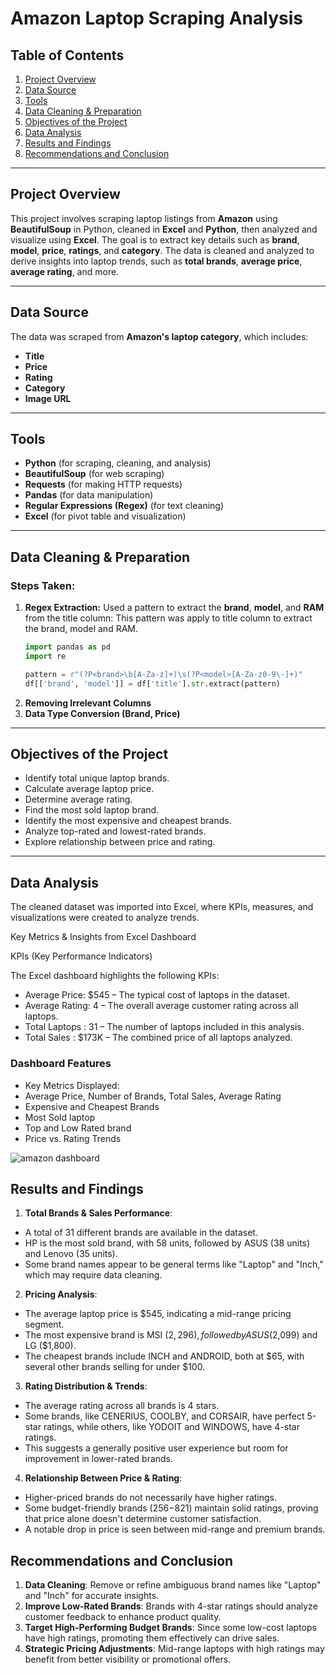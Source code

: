 # Amazon Laptop Scraping Analysis

## Table of Contents
1. [Project Overview](#project-overview)
2. [Data Source](#data-source)
3. [Tools](#tools)
4. [Data Cleaning & Preparation](#data-cleaning--preparation)
5. [Objectives of the Project](#objectives-of-the-project)
6. [Data Analysis](#data-analysis)
7. [Results and Findings](#results-and-findings)
8. [Recommendations and Conclusion](#recommendations-and-conclusion)

---

## Project Overview
This project involves scraping laptop listings from **Amazon** using **BeautifulSoup** in Python, cleaned in **Excel** and **Python**, then analyzed and visualize using **Excel**. The goal is to extract key details such as **brand**, **model**, **price**, **ratings**, and **category**. The data is cleaned and analyzed to derive insights into laptop trends, such as **total brands**, **average price**, **average rating**, and more.

---

## Data Source
The data was scraped from **Amazon's laptop category**,  which includes:
- **Title**
- **Price**
- **Rating**
- **Category**
- **Image URL**
  
---

## Tools
- **Python** (for scraping, cleaning, and analysis)
- **BeautifulSoup** (for web scraping)
- **Requests** (for making HTTP requests)
- **Pandas** (for data manipulation)
- **Regular Expressions (Regex)** (for text cleaning)
- **Excel** (for pivot table and visualization)

---

## Data Cleaning & Preparation
### **Steps Taken:**
1. **Regex Extraction:** Used a pattern to extract the **brand**, **model**, and **RAM** from the title column: This pattern was apply to title column to extract the brand, model and RAM.
   ```python
   import pandas as pd
   import re

   pattern = r"(?P<brand>\b[A-Za-z]+)\s(?P<model>[A-Za-z0-9\-]+)"
   df[['brand', 'model']] = df['title'].str.extract(pattern)
2.  **Removing Irrelevant Columns**
3.  **Data Type Conversion (Brand, Price)**

---
## Objectives of the Project
- Identify total unique laptop brands.
- Calculate average laptop price.
- Determine average rating.
- Find the most sold laptop brand.
- Identify the most expensive and cheapest brands.
- Analyze top-rated and lowest-rated brands.
- Explore relationship between price and rating.

---
## Data Analysis
The cleaned dataset was imported into Excel, where KPIs, measures, and visualizations were created to analyze trends.

Key Metrics & Insights from Excel Dashboard

KPIs (Key Performance Indicators)

The Excel dashboard highlights the following KPIs:

- Average Price: $545 – The typical cost of laptops in the dataset.
- Average Rating: 4 – The overall average customer rating across all laptops.
- Total Laptops : 31 – The number of laptops included in this analysis.
- Total Sales : $173K – The combined price of all laptops analyzed.

### Dashboard Features
- Key Metrics Displayed:
- Average Price, Number of Brands, Total Sales, Average Rating
- Expensive and Cheapest Brands
- Most Sold laptop
- Top and Low Rated brand
- Price vs. Rating Trends

![amazon dashboard](https://github.com/user-attachments/assets/99a58ec2-335c-4ddb-8e02-eb55a40f4ea8)

## Results and Findings
1.  **Total Brands & Sales Performance**:
- A total of 31 different brands are available in the dataset.
- HP is the most sold brand, with 58 units, followed by ASUS (38 units) and Lenovo (35 units).
- Some brand names appear to be general terms like "Laptop" and "Inch," which may require data cleaning.
2.  **Pricing Analysis**:
- The average laptop price is $545, indicating a mid-range pricing segment.
- The most expensive brand is MSI ($2,296), followed by ASUS ($2,099) and LG ($1,800).
- The cheapest brands include INCH and ANDROID, both at $65, with several other brands selling for under $100.
3.  **Rating Distribution & Trends**:
- The average rating across all brands is 4 stars.
- Some brands, like CENERIUS, COOLBY, and CORSAIR, have perfect 5-star ratings, while others, like YODOIT and WINDOWS, have 4-star ratings.
- This suggests a generally positive user experience but room for improvement in lower-rated brands.
4.  **Relationship Between Price & Rating**:
- Higher-priced brands do not necessarily have higher ratings.
- Some budget-friendly brands ($256-$821) maintain solid ratings, proving that price alone doesn't determine customer satisfaction.
- A notable drop in price is seen between mid-range and premium brands.

## Recommendations and Conclusion
1.  **Data Cleaning**: Remove or refine ambiguous brand names like "Laptop" and "Inch" for accurate insights.
2.  **Improve Low-Rated Brands**: Brands with 4-star ratings should analyze customer feedback to enhance product quality.
3.  **Target High-Performing Budget Brands**: Since some low-cost laptops have high ratings, promoting them effectively can drive sales.
4.  **Strategic Pricing Adjustments**: Mid-range laptops with high ratings may benefit from better visibility or promotional offers.





  
